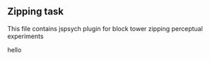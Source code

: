 ## Zipping task

This file contains jspsych plugin for block tower zipping perceptual experiments

hello